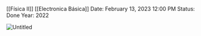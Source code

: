 [[Física II]] [[Electronica Básica]]
Date: February 13, 2023 12:00 PM
Status: Done
Year: 2022

![Untitled](Images/Carga%20inducida%20en%20dieléctricos/Untitled.png)